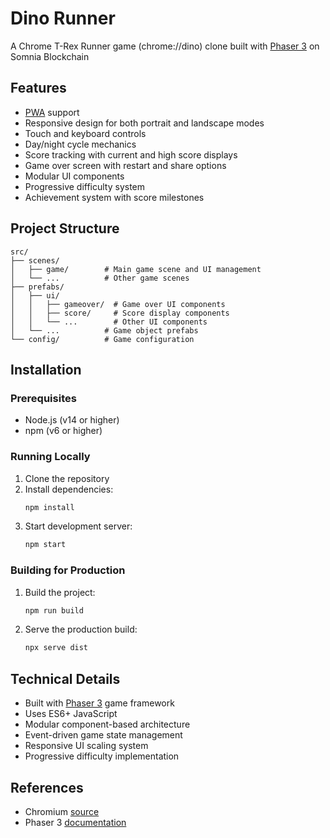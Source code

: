 # Dino Runner

A Chrome T-Rex Runner game (chrome://dino) clone built with [Phaser 3](https://phaser.io/) on Somnia Blockchain



## Features

- [PWA](https://developers.google.com/web/progressive-web-apps) support
- Responsive design for both portrait and landscape modes
- Touch and keyboard controls
- Day/night cycle mechanics
- Score tracking with current and high score displays
- Game over screen with restart and share options
- Modular UI components
- Progressive difficulty system
- Achievement system with score milestones

## Project Structure

```
src/
├── scenes/
│   ├── game/        # Main game scene and UI management
│   └── ...          # Other game scenes
├── prefabs/
│   ├── ui/
│   │   ├── gameover/  # Game over UI components
│   │   ├── score/     # Score display components
│   │   └── ...        # Other UI components
│   └── ...          # Game object prefabs
└── config/          # Game configuration
```

## Installation

### Prerequisites

- Node.js (v14 or higher)
- npm (v6 or higher)

### Running Locally

1. Clone the repository
2. Install dependencies:
   ```bash
   npm install
   ```
3. Start development server:
   ```bash
   npm start
   ```

### Building for Production

1. Build the project:
   ```bash
   npm run build
   ```
2. Serve the production build:
   ```bash
   npx serve dist
   ```

## Technical Details

- Built with [Phaser 3](https://phaser.io/) game framework
- Uses ES6+ JavaScript
- Modular component-based architecture
- Event-driven game state management
- Responsive UI scaling system
- Progressive difficulty implementation

## References

- Chromium [source](https://cs.chromium.org/chromium/src/components/neterror/resources/offline.js)
- Phaser 3 [documentation](https://phaser.io/docs/3.0.0/index.html)
